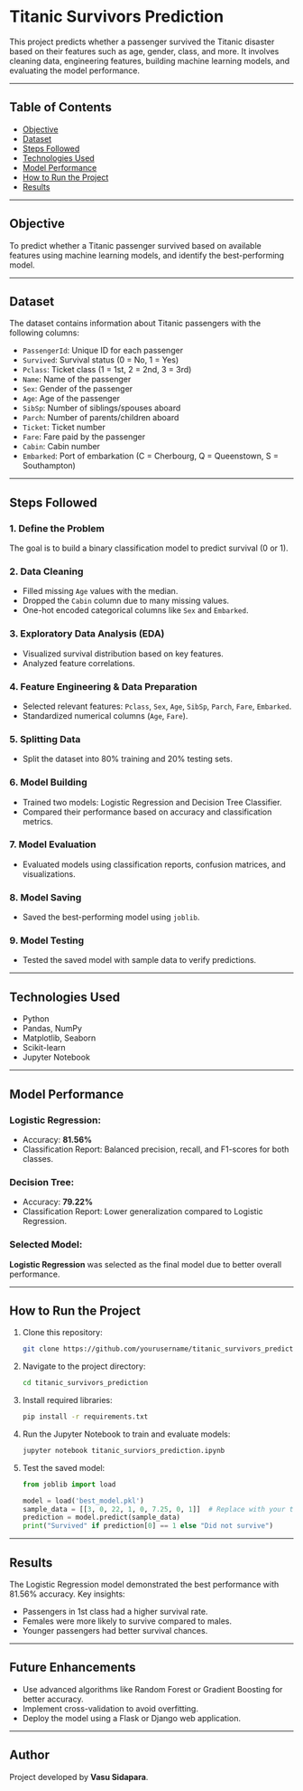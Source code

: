 # Titanic Survivors Prediction

This project predicts whether a passenger survived the Titanic disaster based on their features such as age, gender, class, and more. It involves cleaning data, engineering features, building machine learning models, and evaluating the model performance.

---

## Table of Contents

- [Objective](#objective)
- [Dataset](#dataset)
- [Steps Followed](#steps-followed)
- [Technologies Used](#technologies-used)
- [Model Performance](#model-performance)
- [How to Run the Project](#how-to-run-the-project)
- [Results](#results)

---

## Objective

To predict whether a Titanic passenger survived based on available features using machine learning models, and identify the best-performing model.

---

## Dataset

The dataset contains information about Titanic passengers with the following columns:

- `PassengerId`: Unique ID for each passenger
- `Survived`: Survival status (0 = No, 1 = Yes)
- `Pclass`: Ticket class (1 = 1st, 2 = 2nd, 3 = 3rd)
- `Name`: Name of the passenger
- `Sex`: Gender of the passenger
- `Age`: Age of the passenger
- `SibSp`: Number of siblings/spouses aboard
- `Parch`: Number of parents/children aboard
- `Ticket`: Ticket number
- `Fare`: Fare paid by the passenger
- `Cabin`: Cabin number
- `Embarked`: Port of embarkation (C = Cherbourg, Q = Queenstown, S = Southampton)

---

## Steps Followed

### 1. Define the Problem

The goal is to build a binary classification model to predict survival (0 or 1).

### 2. Data Cleaning

- Filled missing `Age` values with the median.
- Dropped the `Cabin` column due to many missing values.
- One-hot encoded categorical columns like `Sex` and `Embarked`.

### 3. Exploratory Data Analysis (EDA)

- Visualized survival distribution based on key features.
- Analyzed feature correlations.

### 4. Feature Engineering & Data Preparation

- Selected relevant features: `Pclass`, `Sex`, `Age`, `SibSp`, `Parch`, `Fare`, `Embarked`.
- Standardized numerical columns (`Age`, `Fare`).

### 5. Splitting Data

- Split the dataset into 80% training and 20% testing sets.

### 6. Model Building

- Trained two models: Logistic Regression and Decision Tree Classifier.
- Compared their performance based on accuracy and classification metrics.

### 7. Model Evaluation

- Evaluated models using classification reports, confusion matrices, and visualizations.

### 8. Model Saving

- Saved the best-performing model using `joblib`.

### 9. Model Testing

- Tested the saved model with sample data to verify predictions.

---

## Technologies Used

- Python
- Pandas, NumPy
- Matplotlib, Seaborn
- Scikit-learn
- Jupyter Notebook

---

## Model Performance

### Logistic Regression:

- Accuracy: **81.56%**
- Classification Report: Balanced precision, recall, and F1-scores for both classes.

### Decision Tree:

- Accuracy: **79.22%**
- Classification Report: Lower generalization compared to Logistic Regression.

### Selected Model:

**Logistic Regression** was selected as the final model due to better overall performance.

---

## How to Run the Project

1. Clone this repository:

   ```bash
   git clone https://github.com/yourusername/titanic_survivors_prediction.git
   ```

2. Navigate to the project directory:

   ```bash
   cd titanic_survivors_prediction
   ```

3. Install required libraries:

   ```bash
   pip install -r requirements.txt
   ```

4. Run the Jupyter Notebook to train and evaluate models:

   ```bash
   jupyter notebook titanic_surviors_prediction.ipynb
   ```

5. Test the saved model:

   ```python
   from joblib import load

   model = load('best_model.pkl')
   sample_data = [[3, 0, 22, 1, 0, 7.25, 0, 1]]  # Replace with your test data
   prediction = model.predict(sample_data)
   print("Survived" if prediction[0] == 1 else "Did not survive")
   ```

---

## Results

The Logistic Regression model demonstrated the best performance with 81.56% accuracy. Key insights:

- Passengers in 1st class had a higher survival rate.
- Females were more likely to survive compared to males.
- Younger passengers had better survival chances.

---

## Future Enhancements

- Use advanced algorithms like Random Forest or Gradient Boosting for better accuracy.
- Implement cross-validation to avoid overfitting.
- Deploy the model using a Flask or Django web application.

---

## Author

Project developed by **Vasu Sidapara**.

